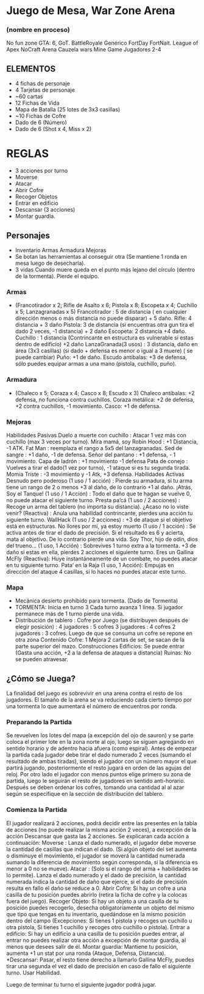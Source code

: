 # Juego de Mesa, War Zone Arena
###   (nombre en proceso)
No fun zone
GTA: 6, GoT.
BattleRoyale Genérico
FortDay
FortNait.
League of Apex
NoCraft Arena
Cauzela wars
Mine Game
Jugadores 2-4

## ELEMENTOS
- 4 fichas de personaje
- 4 Tarjetas de personaje
- ~60 cartas
- 12 Fichas de Vida
- Mapa de Batalla (25 lotes de 3x3 casillas)
- ~10 Fichas de Cofre
- Dado de 6 (Número)
- Dado de 6 (Shot x 4, Miss x 2)
# REGLAS
- 3 acciones por turno
- Moverse
- Atacar
- Abrir Cofre
- Recoger Objetos
- Entrar en edificio
- Descansar (3 acciones)
- Montar guardia.
## Personajes
- Inventario
  Armas
  Armadura
  Mejoras
- Se botan las herramientas al conseguir otra (Se mantiene 1 ronda en mesa luego de desecharla).
- 3 vidas
  Cuando muere queda en el punto más lejano del círculo (dentro de la tormenta).
  Pierde el equipo.
### Armas
- (Francotirador x 2; Rifle de Asalto x 6; Pistola x 8; Escopeta x 4; Cuchillo x 5; Lanzagranadas x 5)
  Francotirador : 5 de distancia ( en cualquier dirección menos o más distancia no puede disparar) + 5 daño.
  Rifle: 4 distancia + 3 daño
  Pistola: 3 de distancia (si encuentras otra gun tira el dado 2 veces, -1 distancia) + 2 daño
  Escopeta: 2 distancia +4 daño.
  Cuchillo : 1 distancia (Contrincante en estructura es vulnerable si estas dentro de edificio) +2 daño
  LanzaGranada(3 usos) : 3 distancia, daño en área (3x3 casillas) (si dado + defensa es menor o igual a 3 muere) ( se puede cambiar)
  Puño: +1 de daño.
  Escudo antibalas: +3 de defensa, sólo puedes equipar armas a una mano (pistola, cuchillo, puño).
### Armadura
- (Chaleco x 5; Coraza x 4; Casco x 8; Escudo x 3)
  Chaleco antibalas: +2 defensa, no funciona contra cuchillos.
  Coraza metálica: +2 de defensa, +2 contra cuchillos, -1 movimiento.
  Casco: +1 de defensa.
### Mejoras
  Habilidades Pasivas
    Duelo a muerte con cuchillo : Atacar 1 vez más con cuchillo (max 3 veces por turno).
    Mira mamá, soy Robin Hood : +1 Distancia, -1 ATK.
    Fat Man : reemplaza el rango a 5x5 del lanzagranadas.
    Sed de sangre : +1 daño, -1 de defensa.
    Señor del pantano : +1 defensa, - 1 movimiento.
    Capa de ladrón : +1 movimiento -1 defensa
    Pata de conejo : Vuelves a tirar el dado(1 vez por turno), -1 ataque si es tu segunda tirada.
    Momia Triste : -3 movimiento y -1 Atk, +3 defensa.
  Habilidades Activas
    Desnudo pero poderoso (1 uso / 1 acción) : Pierde su armadura, si tu arma tiene un rango de 2 o menos +3 al daño, de lo contrario +1 al daño.
    ¡Atrás, Soy el Tanque! (1 uso / 1 Acción) : Todo el daño que te hagan se vuelve 0, no puede atacar el siguiente turno.
    Presta pa’cá (1 uso / 2 acciones) : Recoge un arma del tablero (no importa su distancia).
    ¿Acaso no lo viste venir? (Reactiva) : Anula una habilidad contrincante, pierdes una acción tu siguiente turno.
    WallHack (1 uso / 2 acciones) : +3 de ataque si el objetivo está en estructuras.
    No llores por mí, ya estoy muerto (1 uso / 1 acción) : Se activa antes de tirar el dado de precisión. Si el resultado es 6 y acierta, mata al objetivo. De lo contrario pierde una vida.
    Soy Thor, hijo de odín, dios del trueno… (1 uso, 1 Acción) : Sobrevives 1 turno extra a la tormenta. +3 de daño si estas en ella, pierdes 2 acciones el siguiente turno.
    Eres un Gallina McFly (Reactiva): Huye instantáneamente de un combate, no puedes atacar en tu siguiente turno.
    Pata’ en la Raja (1 uso, 1 Acción): Empujas en dirección del ataque 4 casillas, si lo haces no puedes atacar este turno.
### Mapa
- Mecánica desierto prohibido para tormenta. (Dado de Tormenta)
- TORMENTA:
    Inicia en turno 3
    Cada turno avanza 1 línea.
    Si jugador permanece más de 1 turno pierde una vida.
- Distribución de tablero :
  Cofre por Juego (se distribuyen después de elegir posición) :
    4 jugadores : 5 cofres
    3 jugadores : 4 cofres
    2 jugadores : 3 cofres.
  Luego de que se consuma un cofre se repone en otra zona
  Contenido Cofre:
    1 Mejora
    2 cartas de set, se sacan de la parte superior del mazo.
  Construcciones
    Edificios: Se puede entrar (Gasta una acción, +2 a la defensa de ataques a distancia)
    Ruinas: No se pueden atravesar.
## ¿Cómo se Juega?
La finalidad del juego es sobrevivir en una arena contra el resto de los jugadores. El tamaño de la arena se va reduciendo cada cierto tiempo por una tormenta lo que aumentará el número de encuentros por ronda.
### Preparando la Partida
Se revuelven los lotes del mapa (a excepción del ojo de sauron) y se parte coloca el primer lote en la zona norte al ojo, luego se siguen agregando en sentido horario y de adentro hacia afuera (como espiral).
Antes de empezar la partida cada jugador debe tirar el dado numerado 2 veces (sumando el resultado de ambas tiradas), siendo el jugador con un número mayor el que partirá jugando, posteriormente el resto jugará en orden de las agujas del reloj. Por otro lado el jugador con menos puntos elige primero su zona de partida, luego le seguirán el resto de jugadores en sentido anti-horario. Después se deben ordenar los cofres, tomando una cantidad al al azar según se especifique en la sección de distribución del tablero.
### Comienza la Partida
El jugador realizará 2 acciones, podrá decidir entre las presentes en la tabla de acciones (no puede realizar la misma acción 2 veces), a excepción de la acción Descansar que gasta las 2 acciones. Se explicaran cada acción a continuación:
  Moverse : Lanza el dado numerado, el jugador debe moverse la cantidad de casillas que indican el dado. (Si algún objeto del set aumenta o disminuye el movimiento, el jugador se moverá la cantidad numerada sumando la diferencia de movimiento según corresponda, si la diferencia es menor a 0 no se mueve).
  Atacar : (Solo si el rango del arma + habilidades se lo permite). Lanza el dado numerado y el dado de precisión, la cantidad numerada indica la cantidad de daño que ejerce, si el dado de precisión resulta en fallo el daño se reduce a 0.
  Abrir Cofre: Si hay un cofre a una casilla de tu posición puedes abrirlo (retira la ficha de cofre y la colocas fuera del juego).
  Recoger Objeto: Si hay un objeto a una casilla de tu posición puedes recogerlo, desecha obligatoriamente un objeto del mismo que tipo que tengas en tu inventario, quedándose en la mismo posición dentro del campo (Excepciones: Si tienes 1 pistola y recoges un cuchillo u otra pistola, Si tienes 1 cuchillo y recoges otro cuchillo o pistola).
  Entrar a edificio: Si hay un edificio a una casilla de tu posición puedes entrar, al entrar no puedes realizar otra acción a excepción de montar guardia, al menos que desees salir de él.
  Montar guardia: Mantiene tu posición, aumenta +1 un stat por una ronda (Ataque, Defensa, Distancia).
  *Descansar: Pasar, el resto tiene derecho a llamarlo Gallina McFly, puedes tirar una segunda el vez el dado de precisión en caso de fallo el siguiente turno.
  Usar Habilidad.

Luego de terminar tu turno el siguiente jugador podrá jugar.

